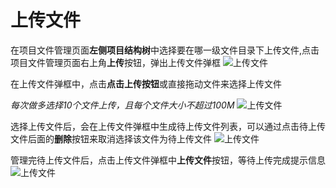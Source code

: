 # 上传文件
在项目文件管理页面**左侧项目结构树**中选择要在哪一级文件目录下上传文件,点击项目文件管理页面右上角**上传**按钮，弹出上传文件弹框
![上传文件](/pic/project/uploadfiles/uploadfiles1.jpg)

在上传文件弹框中，点击**点击上传按钮**或直接拖动文件来选择上传文件

*每次做多选择10个文件上传，且每个文件大小不超过100M*
![上传文件](/pic/project/uploadfiles/uploadfiles2.jpg)


选择上传文件后，会在上传文件弹框中生成待上传文件列表，可以通过点击待上传文件后面的**删除**按钮来取消选择该文件为待上传文件
![上传文件](/pic/project/uploadfiles/uploadfiles3.jpg)


管理完待上传文件后，点击上传文件弹框中**上传文件**按钮，等待上传完成提示信息
![上传文件](/pic/project/uploadfiles/uploadfiles4.jpg)



